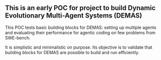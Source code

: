 ## This is an early POC for project to build Dynamic Evolutionary Multi-Agent Systems (DEMAS)

This POC tests basic building blocks for DEMAS: setting up multiple agents and evaluating their performance for agentic coding on few problems from SWE-bench.

It is simplistic and minimalistic on purpose. Its objective is to validate that building blocks for DEMAS are possible to build and run efficiently.

